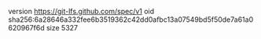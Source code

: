 version https://git-lfs.github.com/spec/v1
oid sha256:6a28646a332fee6b3519362c42dd0afbc13a07549bd5f50de7a61a0620967f6d
size 5327
